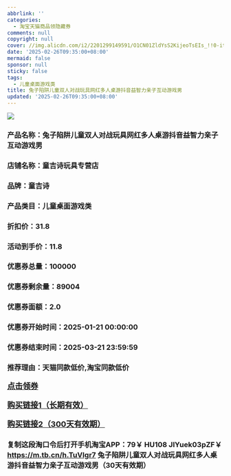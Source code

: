 ```yaml
---
abbrlink: ''
categories:
  - 淘宝天猫商品领隐藏券
comments: null
copyright: null
cover: //img.alicdn.com/i2/2201299149591/O1CN01ZldYsS2KijeoTsEIs_!!0-item_pic.jpg
date: '2025-02-26T09:35:00+08:00'
mermaid: false
sponsor: null
sticky: false
tags:
  - 儿童桌面游戏类
title: 兔子陷阱儿童双人对战玩具网红多人桌游抖音益智力亲子互动游戏男
updated: '2025-02-26T09:35:00+08:00'
--- 
```


![](//img.alicdn.com/i2/2201299149591/O1CN01ZldYsS2KijeoTsEIs_!!0-item_pic.jpg)

### 产品名称：兔子陷阱儿童双人对战玩具网红多人桌游抖音益智力亲子互动游戏男
### 店铺名称：童吉诗玩具专营店
### 品牌：童吉诗
### 产品类目：儿童桌面游戏类
### 折扣价：31.8
### 活动到手价：11.8
### 优惠券总量：100000
### 优惠券剩余量：89004
### 优惠券面额：2.0
### 优惠券开始时间：2025-01-21 00:00:00	
### 优惠券结束时间：2025-03-21 23:59:59	
### 推荐理由：天猫同款低价,淘宝同款低价

<p style="font-size: 18px; font-weight: bold;">
  <a href="https://uland.taobao.com/coupon/edetail?e=WiHDQgK3dpqlhHvvyUNXZfh8CuWt5YH5OVuOuRD5gLJMmdsrkidbOWBzzpT26idJgfHVG7N5JUYekAb%2FESs63A%2FU7zTH7Xbnysaj8dM7L0vjCqo9IwdeDulh7Pm6tw8eRSHvQe2jOLZ9pbNCYX0I%2BPP%2BWUTgK%2F%2B0I%2BtaUgbudUxA%2B536asYsLWVfKa%2BhVnNDRAk7OaiarqiBaurDNlvYdZjB6TX2HR3QQ5WKStDdyeTLAJho1Tgm24y1rRo98IyIzxHHRjXbSzC3GXpSbfs48hbnhDJSN%2BuGfmKRkXl0i4CcmPRgI7ALTTy82J6S74hcbhcQpH5PSfeyHVvYwF84GiUzVkkdwsIm&traceId=2166d8db17407296732636749d133b&union_lens=lensId%3AOPT%401740729682%402107dc7c_0e1c_1954b9309d4_5a78%4001%40eyJmbG9vcklkIjo3MzM1NH0ie" target="_blank">点击领券</a>
</p>
<p style="font-size: 18px; font-weight: bold;">
  <a href="https://s.click.taobao.com/t?e=m%3D2%26s%3DwhOhol8fsGJw4vFB6t2Z2ueEDrYVVa64K7Vc7tFgwiHjf2vlNIV67kkfnVn6TwKdVkTGlWTgx8n3ID%2FV1RqsF4wnCJeELi4I%2FIEn%2BS1IjHAB0ghlTd7WlZVm%2FOAUUFw71qrpxiwMoCNxc1AtbZGVSzjPvSUvWKmsddijlzXQQEnNEPXytV9ALoS4zvCRUrquI%2B3%2BkCbU36x1BYM2f6y2fKh%2FQUJvO9%2B%2FjQMdg6ruH%2FPH8D7yMCQtbdWWifbR5SA28rHxs4alAv2PgysBSxHfUOXVLEPDWL24%2FufIeaShmLvWGPPZ03CRxPGmH4HmXgtv7h2%2BNyL%2FqJHGDmntuH4VtA%3D%3D" target="_blank">购买链接1（长期有效）</a>
</p>
<p style="font-size: 18px; font-weight: bold;">
  <a href="https://s.click.taobao.com/dU75TNs" target="_blank">购买链接2（300天有效期）</a>
</p>

### 复制这段淘口令后打开手机淘宝APP：79￥ HU108 JlYuek03pZF￥ https://m.tb.cn/h.TuVIgr7  兔子陷阱儿童双人对战玩具网红多人桌游抖音益智力亲子互动游戏男（30天有效期）

